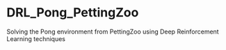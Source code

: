# DRL_Pong_PettingZoo
Solving the Pong environment from PettingZoo using Deep Reinforcement Learning techniques 

